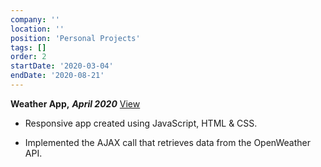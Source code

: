 ```yaml
---
company: ''
location: ''
position: 'Personal Projects'
tags: []
order: 2
startDate: '2020-03-04'
endDate: '2020-08-21'
---
```


**Weather App,** **_April 2020_**
[View](/projects/weather-app 'Weather App')

- Responsive app created using JavaScript, HTML & CSS.</p>

- Implemented the AJAX call that retrieves data from the OpenWeather API.</p>
